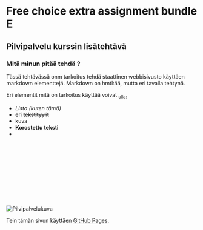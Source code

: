 # Free choice extra assignment bundle E
## Pilvipalvelu kurssin lisätehtävä 
### **Mitä minun pitää tehdä ?**




Tässä tehtävässä onm tarkoitus tehdä staattinen webbisivusto käyttäen markdown elementtejä.
Markdown on hmtl:ää, mutta eri tavalla tehtynä.

 Eri elementit mitä on tarkoitus käyttää voivat	<sub> olla:


* _Lista (kuten tämä)_
* eri ~~tekstityylit~~
* kuva 
* **Korostettu teksti**
* 

<br> 
<br> 
<br> 
<br> 
<br> 
<br> 
<br> 
<br> 
<br> 


![Pilvipalvelukuva](https://cdn-icons-png.flaticon.com/512/4264/4264850.png "Logo")





Tein tämän sivun käyttäen [GitHub Pages](https://pages.github.com/).
